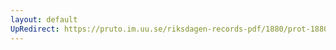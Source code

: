 ```yaml
---
layout: default
UpRedirect: https://pruto.im.uu.se/riksdagen-records-pdf/1880/prot-1880--ak--025/prot-1880--ak--025_002.pdf
---
```


